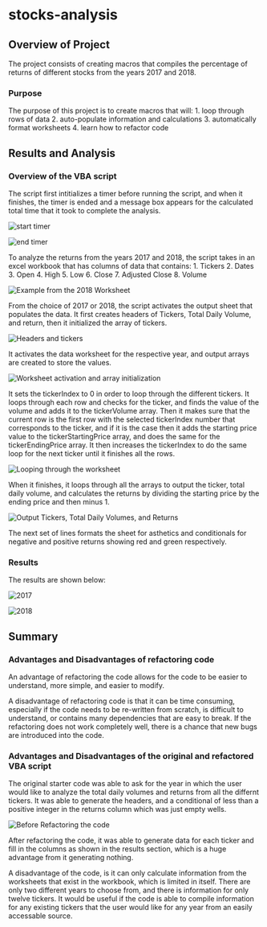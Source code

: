 # stocks-analysis

## Overview of Project
The project consists of creating macros that compiles the percentage of returns of different stocks from the years 2017 and 2018. 

### Purpose
The purpose of this project is to create macros that will:
    1. loop through rows of data
    2. auto-populate information and calculations
    3. automatically format worksheets
    4. learn how to refactor code
    
## Results and Analysis 

### Overview of the VBA script

The script first intitializes a timer before running the script, and when it finishes, the timer is ended and a message box appears for the calculated total time that it took to complete the analysis. 

![start timer](https://github.com/jennymvo/stock-analysis/blob/main/images/startTime.png)

![end timer](https://github.com/jennymvo/stock-analysis/blob/main/images/endTime.png)

To analyze the returns from the years 2017 and 2018, the script takes in an excel workbook that has columns of data that contains:
    1. Tickers
    2. Dates 
    3. Open 
    4. High
    5. Low
    6. Close
    7. Adjusted Close
    8. Volume

![Example from the 2018 Worksheet](https://github.com/jennymvo/stock-analysis/blob/main/images/2018_worksheet.png)

From the choice of 2017 or 2018, the script activates the output sheet that populates the data. It first creates headers of Tickers, Total Daily Volume, and return, then it initialized the array of tickers. 

![Headers and tickers](https://github.com/jennymvo/stock-analysis/blob/main/images/init_tickers.png)

It activates the data worksheet for the respective year, and output arrays are created to store the values. 

![Worksheet activation and array initialization](https://github.com/jennymvo/stock-analysis/blob/main/images/init_worsksheet_arrays.png)

It sets the tickerIndex to 0 in order to loop through the different tickers. It loops through each row and checks for the ticker, and finds the value of the volume and adds it to the tickerVolume array. Then it makes sure that the current row is the first row with the selected tickerIndex number that corresponds to the ticker, and if it is the case then it adds the starting price value to the tickerStartingPrice array, and does the same for the tickerEndingPrice array. It then increases the tickerIndex to do the same loop for the next ticker until it finishes all the rows. 

![Looping through the worksheet](https://github.com/jennymvo/stock-analysis/blob/main/images/loop.png)

When it finishes, it loops through all the arrays to output the ticker, total daily volume, and calculates the returns by dividing the starting price by the ending price and then minus 1. 

![Output Tickers, Total Daily Volumes, and Returns](https://github.com/jennymvo/stock-analysis/blob/main/images/output.png)

The next set of lines formats the sheet for asthetics and conditionals for negative and positive returns showing red and green respectively. 

### Results
The results are shown below:

![2017](https://github.com/jennymvo/stock-analysis/blob/main/Resources/VBA_Challenge_2017.png)

![2018](https://github.com/jennymvo/stock-analysis/blob/main/Resources/VBA_Challenge_2018.png)

## Summary

### Advantages and Disadvantages of refactoring code
An advantage of refactoring the code allows for the code to be easier to understand, more simple, and easier to modify. 

A disadvantage of refactoring code is that it can be time consuming, especially if the code needs to be re-written from scratch, is difficult to understand, or contains many dependencies that are easy to break. If the refactoring does not work completely well, there is a chance that new bugs are introduced into the code. 

### Advantages and Disadvantages of the original and refactored VBA script

The original starter code was able to ask for the year in which the user would like to analyze the total daily volumes and returns from all the differnt tickers. It was able to generate the headers, and a conditional of less than a positive integer in the returns column which was just empty wells. 

![Before Refactoring the code](https://github.com/jennymvo/stock-analysis/blob/main/images/beforeRefectoring.png)

After refactoring the code, it was able to generate data for each ticker and fill in the columns as shown in the results section, which is a huge advantage from it generating nothing. 

A disadvantage of the code, is it can only calculate information from the worksheets that exist in the workbook, which is limited in itself. There are only two different years to choose from, and there is information for only twelve tickers. It would be useful if the code is able to compile information for any existing tickers that the user would like for any year from an easily accessable source. 
